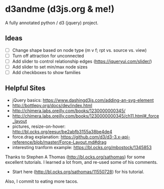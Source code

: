 # d3andme (d3js.org & me!)
A fully annotated python / d3 (jquery) project.


## Ideas
* [ ] Change shape based on node type (m v f; rpt vs. source vs. view)
* [ ] Turn off attraction for unconnected
* [ ] Add slider to control relationship edges (https://jqueryui.com/slider/)
* [ ] Add slider to set min/max node sizes 
* [ ] Add checkboxes to show families

## Helpful Sites
* jQuery basics: https://www.dashingd3js.com/adding-an-svg-element
* http://bottlepy.org/docs/dev/index.html
* http://chimera.labs.oreilly.com/books/1230000000345/
* http://chimera.labs.oreilly.com/books/1230000000345/ch11.html#_force_layout
* pictures, resize-on-hover: http://bl.ocks.org/eesur/be2abfb3155a38be4de4
* force.drag explanation: https://github.com/d3/d3-3.x-api-reference/blob/master/Force-Layout.md#drag
* interesting tranform example: https://bl.ocks.org/mbostock/1345853

Thanks to Stephen A Thomas (http://bl.ocks.org/sathomas) for some excellent tutorials.
I learned a lot from, and re-used some of his comments.  
* Start here (http://bl.ocks.org/sathomas/11550728) for his tutorial. 

Also, I commit to eating more tacos.
